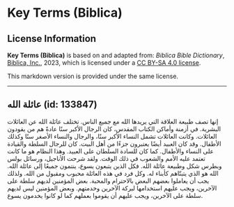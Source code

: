 # Key Terms (Biblica)

## License Information

**Key Terms (Biblica)** is based on and adapted from: _Biblica Bible Dictionary_, [Biblica, Inc.](https://www.biblica.com/), 2023, which is licensed under a [CC BY-SA 4.0 license](https://creativecommons.org/licenses/by-sa/4.0/legalcode.en).

This markdown version is provided under the same license.



--------------------------------

## عائلة الله (id: 133847)

إنها تصف طبيعة العلاقة التي يريدها الله مع جميع الناس. تختلف عائلة الله عن العائلات البشرية. في أزمنة وأماكن الكتاب المقدس، كان الرجال الأكبر سنًا عادةً هم من يقودون العائلات. وكانت العائلات تشمل النساء الأكبر سنًا، والرجال والنساء الأصغر سنًا وكذلك الأطفال. وقد كان العبيد أيضًا يعتبرون جزءًا من أهل البيت. كان للرجال السلطة والقيادة على النساء والأطفال. كما كان للسادة السلطان على العبيد. وهذا النظام هو ما كانت تعتمد عليه الأمم والشعوب في ذلك الوقت. ولقد شرحت الأناجيل، ورسائل بولس وبطرس شكل وطبيعة عائلة الله. فكل الذين يتبعون يسوع، ينتمون جميعًا إلى عائلة الله. الله هو الذي يتبنّاهم كأبناء له. وكل فرد في هذه العائلة محبوب ومقبول من الله. ولذلك يجب أن يعاملوا بعضهم البعض بالاحترام والمحبة. بعض المؤمنين لديهم سلطة على الآخرين، ويجب عليهم استخدامها لبركة الآخرين وخدمتهم. وبعض المؤمنين ليس لديهم سلطة على الآخرين، ويجب عليهم أن يقوموا بعملهم كما لو كانوا يخدمون يسوع.


